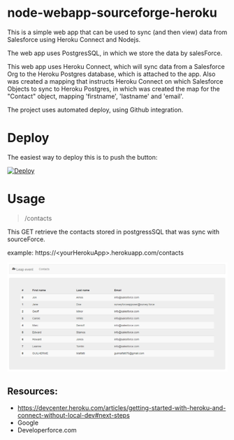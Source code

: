 # node-webapp-sourceforge-heroku
This is a simple web app that can be used to sync (and then view) data from Salesforce using Heroku Connect and Nodejs.

The web app uses PostgresSQL, in which we store the data by salesForce.

This web app uses Heroku Connect, which will sync data from a Salesforce Org to the Heroku Postgres database, which is attached to the app. Also was created a mapping that instructs Heroku Connect on which Salesforce Objects to sync to Heroku Postgres, in which was created the map for the "Contact" object, mapping 'firstname', 'lastname' and 'email'.

The project uses automated deploy, using Github integration.

# Deploy

The easiest way to deploy this is to push the button:

[![Deploy](https://www.herokucdn.com/deploy/button.png)](https://heroku.com/deploy)

# Usage
> /contacts

This GET retrieve the contacts stored in postgressSQL that was sync with sourceForce.

example:
    https://\<yourHerokuApp\>.herokuapp.com/contacts

![alt text](https://github.com/guilhermemalfatti/node-webapp-sourceforge-heroku/blob/master/images/contacts.PNG)
    

## Resources:
 - https://devcenter.heroku.com/articles/getting-started-with-heroku-and-connect-without-local-dev#next-steps
 - Google
 - Developerforce.com

